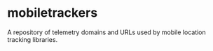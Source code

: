 # mobiletrackers
A repository of telemetry domains and URLs used by mobile location tracking libraries.
